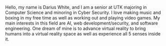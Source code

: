 Hello, my name is Darius White, and I am a senior at UTK majoring in Computer Science and minoring in Cyber Security. I love making music and boxing in my free time as well as working out and playing video games. My main interests in this field are AI, web development/security, and software engineering. One dream of mine is to advance virtual reality to bring humans into a virtual reality space as well as experience all 5 senses inside it.
